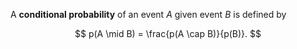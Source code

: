 A **conditional probability** of an event $A$ given event $B$ is defined by

$$
p(A \mid B) = \frac{p(A \cap B)}{p(B)}.
$$